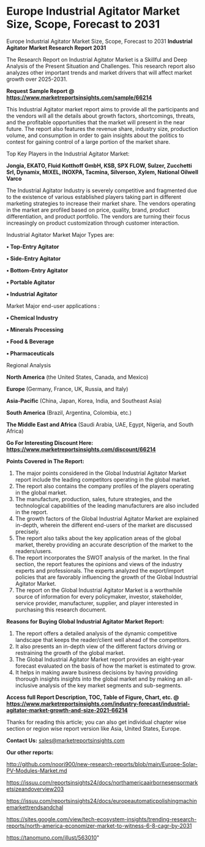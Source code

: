 # Europe Industrial Agitator Market Size, Scope, Forecast to 2031
Europe Industrial Agitator Market Size, Scope, Forecast to 2031
<strong>Industrial Agitator Market Research Report 2031</strong>

The Research Report on Industrial Agitator Market is a Skillful and Deep Analysis of the Present Situation and Challenges. This research report also analyzes other important trends and market drivers that will affect market growth over 2025-2031.

<strong>Request Sample Report @ <a href=https://www.marketreportsinsights.com/sample/66214>https://www.marketreportsinsights.com/sample/66214</a></strong>

This Industrial Agitator market report aims to provide all the participants and the vendors will all the details about growth factors, shortcomings, threats, and the profitable opportunities that the market will present in the near future. The report also features the revenue share, industry size, production volume, and consumption in order to gain insights about the politics to contest for gaining control of a large portion of the market share.

Top Key Players in the Industrial Agitator Market:

<strong>Jongia, EKATO, Fluid Kotthoff GmbH, KSB, SPX FLOW, Sulzer, Zucchetti Srl, Dynamix, MIXEL, INOXPA, Tacmina, Silverson, Xylem, National Oilwell Varco</strong>

The Industrial Agitator Industry is severely competitive and fragmented due to the existence of various established players taking part in different marketing strategies to increase their market share. The vendors operating in the market are profiled based on price, quality, brand, product differentiation, and product portfolio. The vendors are turning their focus increasingly on product customization through customer interaction.

Industrial Agitator Market Major Types are:

<strong>• Top-Entry Agitator

• Side-Entry Agitator

• Bottom-Entry Agitator

• Portable Agitator

• Industrial Agitator</strong>

Market Major end-user applications :

<strong>• Chemical Industry

• Minerals Processing

• Food & Beverage

• Pharmaceuticals</strong>

Regional Analysis

</u><strong><b>North America</b></strong> (the United States, Canada, and Mexico)

<strong><b>Europe </b></strong>(Germany, France, UK, Russia, and Italy)

<strong><b>Asia-Pacific</b></strong> (China, Japan, Korea, India, and Southeast Asia)

<strong><b>South America</b></strong> (Brazil, Argentina, Colombia, etc.)

<strong><b>The Middle East and Africa</b></strong> (Saudi Arabia, UAE, Egypt, Nigeria, and South Africa)

<strong>Go For Interesting Discount Here: <a href=https://www.marketreportsinsights.com/discount/66214>https://www.marketreportsinsights.com/discount/66214</a></strong>

<strong>Points Covered in The Report:</strong>
<ol>
  <li>The major points considered in the Global Industrial Agitator Market report include the leading competitors operating in the global market.</li>
  <li>The report also contains the company profiles of the players operating in the global market.</li>
  <li>The manufacture, production, sales, future strategies, and the technological capabilities of the leading manufacturers are also included in the report.</li>
  <li>The growth factors of the Global Industrial Agitator Market are explained in-depth, wherein the different end-users of the market are discussed precisely.</li>
  <li>The report also talks about the key application areas of the global market, thereby providing an accurate description of the market to the readers/users.</li>
  <li>The report incorporates the SWOT analysis of the market. In the final section, the report features the opinions and views of the industry experts and professionals. The experts analyzed the export/import policies that are favorably influencing the growth of the Global Industrial Agitator Market.</li>
  <li>The report on the Global Industrial Agitator Market is a worthwhile source of information for every policymaker, investor, stakeholder, service provider, manufacturer, supplier, and player interested in purchasing this research document.</li>
</ol>
<strong>Reasons for Buying Global Industrial Agitator Market Report:</strong>

<ol>
  <li>The report offers a detailed analysis of the dynamic competitive landscape that keeps the reader/client well ahead of the competitors.</li>
  <li>It also presents an in-depth view of the different factors driving or restraining the growth of the global market.</li>
  <li>The Global Industrial Agitator Market report provides an eight-year forecast evaluated on the basis of how the market is estimated to grow.</li>
  <li>It helps in making aware business decisions by having providing thorough insights insights into the global market and by making an all-inclusive analysis of the key market segments and sub-segments.</li>
</ol>
<strong>Access full Report Description, TOC, Table of Figure, Chart, etc. @ <a href=https://www.marketreportsinsights.com/industry-forecast/industrial-agitator-market-growth-and-size-2021-66214>https://www.marketreportsinsights.com/industry-forecast/industrial-agitator-market-growth-and-size-2021-66214</a></strong>


Thanks for reading this article; you can also get individual chapter wise section or region wise report version like Asia, United States, Europe.

<strong>Contact Us:</strong>
sales@marketreportsinsights.com

<strong>Our other reports:</strong>

<a href=http://github.com/noori900/new-research-reports/blob/main/Europe-Solar-PV-Modules-Market.md>http://github.com/noori900/new-research-reports/blob/main/Europe-Solar-PV-Modules-Market.md</a>

<a href=https://issuu.com/reportsinsights24/docs/northamericaairbornesensormarketsizeandoverview203>https://issuu.com/reportsinsights24/docs/northamericaairbornesensormarketsizeandoverview203</a>

<a href=https://issuu.com/reportsinsights24/docs/europeautomaticpolishingmachinemarkettrendsandchal>https://issuu.com/reportsinsights24/docs/europeautomaticpolishingmachinemarkettrendsandchal</a>

<a href=https://sites.google.com/view/tech-ecosystem-insights/trending-research-reports/north-america-economizer-market-to-witness-6-8-cagr-by-2031>https://sites.google.com/view/tech-ecosystem-insights/trending-research-reports/north-america-economizer-market-to-witness-6-8-cagr-by-2031</a>

<a href=https://tanomuno.com/illust/563010>https://tanomuno.com/illust/563010</a>"
